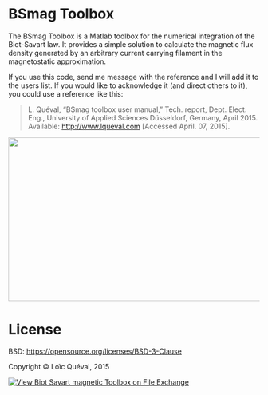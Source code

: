 # BSmag Toolbox
The BSmag Toolbox is a Matlab toolbox for the numerical integration of the Biot-Savart law. It provides a simple solution to calculate the magnetic flux density generated by an arbitrary current carrying filament in the magnetostatic approximation.

If you use this code, send me message with the reference and I will add it to the users list. If you would like to acknowledge it (and direct others to it), you could use a reference like this:
>L. Quéval, “BSmag toolbox user manual,” Tech. report, Dept. Elect. Eng., University of Applied Sciences Düsseldorf, Germany, April 2015. Available: http://www.lqueval.com [Accessed April. 07, 2015].

<img class="size-large wp-image-35 aligncenter" src="https://lqueval.files.wordpress.com/2015/04/example_3d_solenoid_filament_all1.png" width="937.5" height="328.5" />

# License
BSD: https://opensource.org/licenses/BSD-3-Clause 

Copyright © Loïc Quéval, 2015

[![View Biot Savart magnetic Toolbox on File Exchange](https://www.mathworks.com/matlabcentral/images/matlab-file-exchange.svg)](https://fr.mathworks.com/matlabcentral/fileexchange/50434-biot-savart-magnetic-toolbox)
